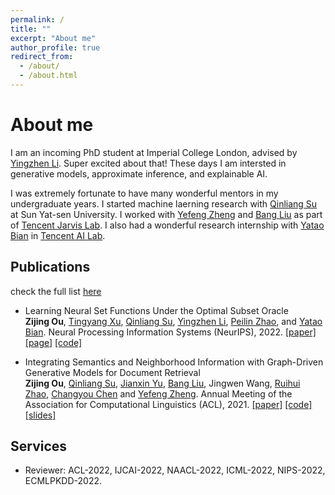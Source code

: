 ```yaml
---
permalink: /
title: ""
excerpt: "About me"
author_profile: true
redirect_from: 
  - /about/
  - /about.html
---
```


About me
======
I am an incoming PhD student at Imperial College London, advised by [Yingzhen Li](http://yingzhenli.net/home/en/). Super excited about that! These days I am intersted in generative models, approximate inference, and explainable AI.

I was extremely fortunate to have many wonderful mentors in my undergraduate years. I started machine laerning research with [Qinliang Su](https://scholar.google.com/citations?user=cuIweygAAAAJ&hl=en) at Sun Yat-sen University. I worked with [Yefeng Zheng](https://sites.google.com/site/yefengzheng/) and [Bang Liu](http://www-labs.iro.umontreal.ca/~liubang/) as part of [Tencent Jarvis Lab](https://jarvislab.tencent.com/index-en.html). I also had a wonderful research internship with [Yatao Bian](https://yataobian.com/) in [Tencent AI Lab](https://ai.tencent.com/ailab/en/index).

Publications
------

check the full list [here](https://scholar.google.com/citations?user=zZg3Cm0AAAAJ)

- Learning Neural Set Functions Under the Optimal Subset Oracle  <br>
<b>Zijing Ou</b>, <a href="https://scholar.google.com.hk/citations?user=6gIs5YMAAAAJ&hl=en">Tingyang Xu</a>, <a href="https://scholar.google.com/citations?user=cuIweygAAAAJ&hl=en">Qinliang Su</a>, <a href="http://yingzhenli.net/home/en/">Yingzhen Li</a>, <a href="https://peilinzhao.github.io/">Peilin Zhao</a>, and <a href="https://yataobian.com/">Yatao Bian</a>.
Neural Processing Information Systems (NeurIPS), 2022.
<a href="[https://j-zin.github.io/files/acl_2021.pdf](https://arxiv.org/abs/2203.01693)">[paper]</a> <a href="https://subsetselection.github.io/EquiVSet/">[page]</a> <a href="https://github.com/SubsetSelection/EquiVSet/tree/main">[code]</a>

- Integrating Semantics and Neighborhood Information with Graph-Driven Generative Models for Document Retrieval <br>
 <b>Zijing Ou</b>, <a href="https://scholar.google.com/citations?user=cuIweygAAAAJ&hl=en">Qinliang Su</a>, <a href="https://scholar.google.com/citations?user=0SIMxCgAAAAJ&hl=zh-CN">Jianxin Yu</a>, <a href="http://www-labs.iro.umontreal.ca/~liubang/">Bang Liu</a>, Jingwen Wang, <a href="https://zacharywaseda.github.io/">Ruihui Zhao</a>, <a href="https://cse.buffalo.edu/~changyou/">Changyou Chen</a> and <a href="https://sites.google.com/site/yefengzheng/">Yefeng Zheng</a>.
Annual Meeting of the Association for Computational Linguistics (ACL), 2021. <a href="https://j-zin.github.io/files/acl_2021.pdf">[paper]</a> <a href="https://github.com/J-zin/SNUH">[code]</a> <a href="https://j-zin.github.io/files/acl_2021_slides.pdf">[slides]</a>

<!-- Research Exeerience
------

**Tencent AI Lab** (2021.07 - present)
- Research Intern, Machine Learning Group, <a href="https://ai.tencent.com/ailab/en/index">Tencent AI Lab</a>, Shenzhen, China
- Work with: [Yatao Bian](https://yataobian.com/), Tingyang Xu

**Tencent Jarvis Lab** (2020.05 - 2021.06)
- Research Intern, <a href="https://jarvislab.tencent.com/">Tencent Jarvis Lab</a>, Shenzhen, China
- Work with: [Yefeng Zheng](https://sites.google.com/site/yefengzheng/), [Bang Liu](http://www-labs.iro.umontreal.ca/~liubang/)

**Sun Yat-sen University** (2018.09 - 2021.06)
- Research Assistant, School of Computer Science and Engineering
- Work with: [Qinliang Su](https://scholar.google.com/citations?user=cuIweygAAAAJ&hl=en) -->

Services
------

- Reviewer: ACL-2022, IJCAI-2022, NAACL-2022, ICML-2022, NIPS-2022, ECMLPKDD-2022.
